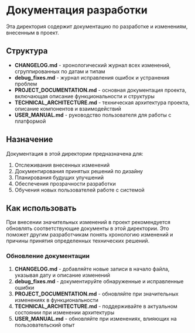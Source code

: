 # Документация разработки

Эта директория содержит документацию по разработке и изменениям, внесенным в проект.

## Структура

- **CHANGELOG.md** - хронологический журнал всех изменений, сгруппированных по датам и типам
- **debug_fixes.md** - журнал исправления ошибок и устранения проблем
- **PROJECT_DOCUMENTATION.md** - основная документация проекта, включающая описание функциональности и структуры
- **TECHNICAL_ARCHITECTURE.md** - техническая архитектура проекта, описание компонентов и взаимодействий
- **USER_MANUAL.md** - руководство пользователя для работы с платформой

## Назначение

Документация в этой директории предназначена для:

1. Отслеживания внесенных изменений
2. Документирования принятых решений по дизайну
3. Планирования будущих улучшений
4. Обеспечения прозрачности разработки
5. Обучения новых пользователей работе с системой

## Как использовать

При внесении значительных изменений в проект рекомендуется обновлять соответствующие документы в этой директории. Это поможет другим разработчикам понять хронологию изменений и причины принятия определенных технических решений. 

### Обновление документации

1. **CHANGELOG.md** - добавляйте новые записи в начало файла, указывая дату и описание изменений
2. **debug_fixes.md** - документируйте обнаруженные и исправленные ошибки
3. **PROJECT_DOCUMENTATION.md** - обновляйте при значительных изменениях в функциональности
4. **TECHNICAL_ARCHITECTURE.md** - поддерживайте в актуальном состоянии при изменении архитектуры 
5. **USER_MANUAL.md** - обновляйте при изменениях, влияющих на пользовательский опыт 
